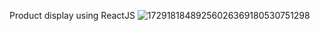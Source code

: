 Product display using ReactJS
![17291818489256026369180530751298](https://github.com/user-attachments/assets/07c691ed-6ad1-4333-8937-c7570248aa99)
